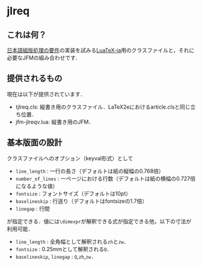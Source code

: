 # jlreq

## これは何？
[日本語組版処理の要件](https://www.w3.org/TR/jlreq/ja/)の実装を試みる[LuaTeX-ja](https://osdn.jp/projects/luatex-ja/wiki/FrontPage)用のクラスファイルと，それに必要なJFMの組み合わせです．

## 提供されるもの
現在は以下が提供されています．

* tjlreq.cls: 縦書き用のクラスファイル．LaTeX2eにおけるarticle.clsと同じ立ち位置．
* jfm-jlreqv.lua: 縦書き用のJFM．

## 基本版面の設計
クラスファイルへのオプション（keyval形式）として

* `line_length` : 一行の長さ（デフォルトは紙の縦幅の0.768倍）
* `number_of_lines` : 一ページにおける行数（デフォルトは紙の横幅の0.727倍になるような値）
* `fontsize` : フォントサイズ（デフォルトは10pt）
* `baselineskip` : 行送り（デフォルトはfontsizeの1.7倍）
* `linegap` : 行間

が指定できる．値には`\dimexpr`が解釈できる式が指定できる他，以下の寸法が利用可能．

* `line_length` : 全角幅として解釈される`zh`と`zw`．
* `fontsize` : 0.25mmとして解釈される`Q`．
* `baselineskip`, `linegap` : `Q`,`zh`,`zw`．



